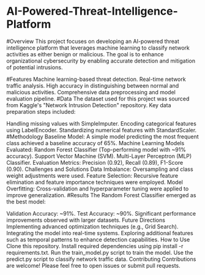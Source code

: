 # AI-Powered-Threat-Intelligence-Platform

#Overview
This project focuses on developing an AI-powered threat intelligence platform that leverages machine learning to classify network activities as either benign or malicious. The goal is to enhance organizational cybersecurity by enabling accurate detection and mitigation of potential intrusions.

#Features
Machine learning-based threat detection.
Real-time network traffic analysis.
High accuracy in distinguishing between normal and malicious activities.
Comprehensive data preprocessing and model evaluation pipeline.
#Data
The dataset used for this project was sourced from Kaggle's "Network Intrusion Detection" repository. Key data preparation steps included:

Handling missing values with SimpleImputer.
Encoding categorical features using LabelEncoder.
Standardizing numerical features with StandardScaler.
#Methodology
Baseline Model: A simple model predicting the most frequent class achieved a baseline accuracy of 65%.
Machine Learning Models Evaluated:
Random Forest Classifier (Top-performing model with ~91% accuracy).
Support Vector Machine (SVM).
Multi-Layer Perceptron (MLP) Classifier.
Evaluation Metrics: Precision (0.92), Recall (0.89), F1-Score (0.90).
Challenges and Solutions
Data Imbalance: Oversampling and class weight adjustments were used.
Feature Selection: Recursive feature elimination and feature importance techniques were employed.
Model Overfitting: Cross-validation and hyperparameter tuning were applied to improve generalization.
#Results
The Random Forest Classifier emerged as the best model:

Validation Accuracy: ~91%.
Test Accuracy: ~90%.
Significant performance improvements observed with larger datasets.
Future Directions
Implementing advanced optimization techniques (e.g., Grid Search).
Integrating the model into real-time systems.
Exploring additional features such as temporal patterns to enhance detection capabilities.
How to Use
Clone this repository.
Install required dependencies using pip install -r requirements.txt.
Run the train_model.py script to train the model.
Use the predict.py script to classify network traffic data.
Contributing
Contributions are welcome! Please feel free to open issues or submit pull requests.

